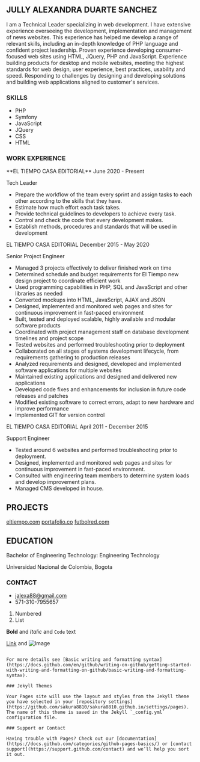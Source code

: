 ## JULLY ALEXANDRA DUARTE SANCHEZ

I am a Technical Leader specializing in web development. I have extensive experience overseeing the development, implementation and management of news websites. This experience has helped me develop a range of relevant skills, including an in-depth knowledge of PHP language and confident project leadership. Proven experience developing consumer-focused web sites using HTML, JQuery, PHP and JavaScript. Experience building products for desktop and mobile websites, meeting the highest standards for web design, user experience, best practices, usability and speed. Responding to challenges by designing and developing solutions and building web applications aligned to customer's services.

### SKILLS

  <div class="colorlib-narrow-content">
      <ul id="skills">
        <li>PHP</li>
        <li>Symfony</li>
        <li>JavaScript</li>
        <li>JQuery</li>
        <li>CSS</li>
        <li>HTML</li>
      </ul>
  </div>

### WORK EXPERIENCE

<p>**EL TIEMPO CASA EDITORIAL**
  <span>June 2020 - Present</span>
</p>
<p>Tech Leader</p>
<ul>
  <li>Prepare the workflow of the team every sprint and assign tasks to each other according to the skills that they have.</li>
  <li>Estimate how much effort each task takes.</li>
  <li>Provide technical guidelines to developers to achieve every task.</li>
  <li>Control and check the code that every development makes.</li>
  <li>Establish methods, procedures and standards that will be used in development</li> 
</ul>  



<p>EL TIEMPO CASA EDITORIAL
  <span>December 2015 - May 2020</span>
</p>
<p>Senior Project Engineer </p>
<ul>
  <li>Managed 3 projects effectively to deliver finished work on time</li>
<li>Determined schedule and budget requirements for El Tiempo new design project to coordinate efficient work</li>
<li>Used programming capabilities in PHP, SQL and JavaScript and other libraries as needed</li>
<li>Converted mockups into HTML, JavaScript, AJAX and JSON</li>
<li>Designed, implemented and monitored web pages and sites for continuous improvement in fast-paced environment</li>
<li>Built, tested and deployed scalable, highly available and modular software products</li>
<li>Coordinated with project management staff on database development timelines and project scope</li>
<li>Tested websites and performed troubleshooting prior to deployment</li>
<li>Collaborated on all stages of systems development lifecycle, from requirements gathering to production releases</li>
<li>Analyzed requirements and designed, developed and implemented software applications for multiple websites</li>
<li>Maintained existing applications and designed and delivered new applications</li>
<li>Developed code fixes and enhancements for inclusion in future code releases and patches</li>
<li>Modified existing software to correct errors, adapt to new hardware and improve performance</li>
<li>Implemented GIT for version control</li>

</ul>  
<p>EL TIEMPO CASA EDITORIAL
  <span>April 2011 - December 2015</span>
</p>
<p>Support Engineer </p>
<ul>
<li>Tested around 6 websites and performed troubleshooting prior to deployment.</li>
<li>Designed, implemented and monitored web pages and sites for continuous improvement in fast-paced environment.</li>
<li>Consulted with engineering team members to determine system loads and develop improvement plans.</li>
<li>Managed CMS developed in house.</li>

</ul>  

## PROJECTS
[eltiempo.com](https://eltiempo.com)
[portafolio.co](https://portafolio.co)
[futbolred.com](https://futbolred.com)

## EDUCATION
<span>Bachelor of Engineering Technology: Engineering Technology</span>
<p>Universidad Nacional de Colombia, Bogota</p>


### CONTACT

- jalexa88@gmail.com
- 571-310-7955657

1. Numbered
2. List

**Bold** and _Italic_ and `Code` text

[Link](url) and ![Image](src)
```

For more details see [Basic writing and formatting syntax](https://docs.github.com/en/github/writing-on-github/getting-started-with-writing-and-formatting-on-github/basic-writing-and-formatting-syntax).

### Jekyll Themes

Your Pages site will use the layout and styles from the Jekyll theme you have selected in your [repository settings](https://github.com/sakura8810/sakura8810.github.io/settings/pages). The name of this theme is saved in the Jekyll `_config.yml` configuration file.

### Support or Contact

Having trouble with Pages? Check out our [documentation](https://docs.github.com/categories/github-pages-basics/) or [contact support](https://support.github.com/contact) and we’ll help you sort it out.
